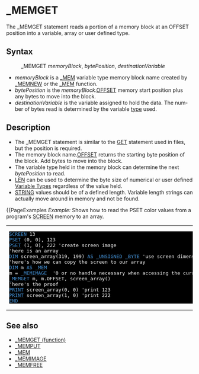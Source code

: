 <style>pre.codeide, pre.outputfixed, .outputcrt0 { background-color: #000 !important; color: #FFF !important; }</style><!DOCTYPE html>
<html class="client-nojs" dir="ltr" lang="en">
<head>
<title>_MEMGET - QB64 Phoenix Edition Wiki</title>
</head>
<body class="mediawiki ltr sitedir-ltr mw-hide-empty-elt ns-0 ns-subject page-MEMGET rootpage-MEMGET skin-vector action-view skin-vector-legacy vector-feature-language-in-header-enabled vector-feature-language-in-main-page-header-disabled vector-feature-language-alert-in-sidebar-disabled vector-feature-sticky-header-disabled vector-feature-sticky-header-edit-disabled vector-feature-table-of-contents-disabled vector-feature-visual-enhancement-next-disabled">
<div class="mw-body" id="content" role="main">
<a id="top"></a>
<h1 class="firstHeading mw-first-heading" id="firstHeading">_MEMGET</h1>
<div class="vector-body" id="bodyContent">
<div class="mw-body-content mw-content-ltr" dir="ltr" id="mw-content-text" lang="en"><div class="mw-parser-output"><p>The <a class="mw-selflink selflink">_MEMGET</a> statement reads a portion of a memory block at an OFFSET position into a variable, array or user defined type.
</p>
<h2><span class="mw-headline" id="Syntax">Syntax</span></h2>
<dl><dd><a class="mw-selflink selflink">_MEMGET</a> <i>memoryBlock</i>, <i>bytePosition</i>, <i>destinationVariable</i></dd></dl>
<p>
</p>
<ul><li><i>memoryBlock</i> is a <a href="MEM" title="MEM">_MEM</a> variable type memory block name created by <a href="MEMNEW" title="MEMNEW">_MEMNEW</a> or the <a href="MEM_(function)" title="MEM (function)">_MEM</a> function.</li>
<li><i>bytePosition</i> is the <i>memoryBlock</i>.<a href="OFFSET" title="OFFSET">OFFSET</a> memory start position plus any bytes to move into the block.</li>
<li><i>destinationVariable</i> is the variable assigned to hold the data. The number of bytes read is determined by the variable <a href="Variable_Types" title="Variable Types">type</a> used.</li></ul>
<p>
</p>
<h2><span class="mw-headline" id="Description">Description</span></h2>
<ul><li>The <a class="mw-selflink selflink">_MEMGET</a> statement is similar to the <a href="GET" title="GET">GET</a> statement used in files, but the position is required.</li>
<li>The memory block name.<a href="OFFSET" title="OFFSET">OFFSET</a> returns the starting byte position of the block. Add bytes to move into the block.</li>
<li>The variable type held in the memory block can determine the next <i>bytePosition</i> to read.</li>
<li><a href="LEN" title="LEN">LEN</a> can be used to determine the byte size of numerical or user defined <a href="Variable_Types" title="Variable Types">Variable Types</a> regardless of the value held.</li>
<li><a href="STRING" title="STRING">STRING</a> values should be of a defined length. Variable length strings can actually move around in memory and not be found.</li></ul>
<p>
{{PageExamples
<i>Example:</i> Shows how to read the PSET color values from a program's <a href="SCREEN" title="SCREEN">SCREEN</a> memory to an array.
</p>
<table cellpadding="15px" width="100%">
<tbody><tr>
<td><pre class="codeide"><a href="SCREEN" title="SCREEN"><span style="color:#4593D8;">SCREEN</span></a> 13
<a href="PSET" title="PSET"><span style="color:#4593D8;">PSET</span></a> (0, 0), 123
<a href="PSET" title="PSET"><span style="color:#4593D8;">PSET</span></a> (1, 0), 222 'create screen image
'here is an array
<a href="DIM" title="DIM"><span style="color:#4593D8;">DIM</span></a> screen_array(319, 199) <a href="AS" title="AS"><span style="color:#4593D8;">AS</span></a> <a href="UNSIGNED" title="UNSIGNED"><span style="color:#4593D8;">_UNSIGNED</span></a> <a href="BYTE" title="BYTE"><span style="color:#4593D8;">_BYTE</span></a> 'use screen dimensions from 0
'here's how we can copy the screen to our array
<a href="DIM" title="DIM"><span style="color:#4593D8;">DIM</span></a> m <a href="AS" title="AS"><span style="color:#4593D8;">AS</span></a> <a href="MEM" title="MEM"><span style="color:#4593D8;">_MEM</span></a>
m = <a href="MEMIMAGE" title="MEMIMAGE"><span style="color:#4593D8;">_MEMIMAGE</span></a>  '0 or no handle necessary when accessing the current program screen
<a class="mw-selflink selflink"><span style="color:#4593D8;">_MEMGET</span></a> m, m.OFFSET, screen_array()
'here's the proof
<a href="PRINT" title="PRINT"><span style="color:#4593D8;">PRINT</span></a> screen_array(0, 0) 'print 123
<a href="PRINT" title="PRINT"><span style="color:#4593D8;">PRINT</span></a> screen_array(1, 0) 'print 222
<a href="END" title="END"><span style="color:#4593D8;">END</span></a>
</pre>
</td></tr></tbody></table>
<p>
</p>
<h2><span class="mw-headline" id="See_also">See also</span></h2>
<ul><li><a href="MEMGET_(function)" title="MEMGET (function)">_MEMGET (function)</a></li>
<li><a href="MEMPUT" title="MEMPUT">_MEMPUT</a></li>
<li><a href="MEM" title="MEM">_MEM</a></li>
<li><a href="MEMIMAGE" title="MEMIMAGE">_MEMIMAGE</a></li>
<li><a href="MEMFREE" title="MEMFREE">_MEMFREE</a></li></ul>
<p>
</p>
<!-- 
NewPP limit report
Cached time: 20240715062402
Cache expiry: 86400
Reduced expiry: false
Complications: [show‐toc]
CPU time usage: 0.029 seconds
Real time usage: 0.038 seconds
Preprocessor visited node count: 155/1000000
Post‐expand include size: 1509/2097152 bytes
Template argument size: 249/2097152 bytes
Highest expansion depth: 3/100
Expensive parser function count: 0/100
Unstrip recursion depth: 0/20
Unstrip post‐expand size: 0/5000000 bytes
-->
<!--
Transclusion expansion time report (%,ms,calls,template)
100.00%   19.935      1 -total
 14.57%    2.904     15 Template:Cl
 12.86%    2.564      8 Template:Parameter
 12.47%    2.486      1 Template:PageSyntax
 11.64%    2.321      1 Template:PageSeeAlso
 10.19%    2.032      1 Template:CodeStart
  9.93%    1.980      1 Template:CodeEnd
  9.43%    1.879      1 Template:PageDescription
  9.28%    1.850      1 Template:PageNavigation
-->
<!-- Saved in parser cache with key qb64pnix_mw19894-mwmb_:pcache:idhash:181-0!canonical and timestamp 20240715062402 and revision id 8712.
 -->
</div>
</div>
</div>
</div>
</body>
</html>